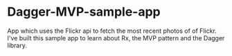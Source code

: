 # Dagger-MVP-sample-app
App which uses the Flickr api to fetch the most recent photos of of Flickr. 
I've built this sample app to learn about Rx, the MVP pattern and the Dagger library. 
